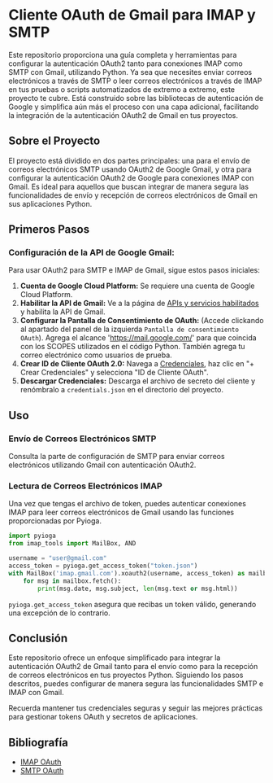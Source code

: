 # Cliente OAuth de Gmail para IMAP y SMTP

Este repositorio proporciona una guía completa y herramientas para configurar la autenticación OAuth2 tanto para conexiones IMAP como SMTP con Gmail, utilizando Python. Ya sea que necesites enviar correos electrónicos a través de SMTP o leer correos electrónicos a través de IMAP en tus pruebas o scripts automatizados de extremo a extremo, este proyecto te cubre. Está construido sobre las bibliotecas de autenticación de Google y simplifica aún más el proceso con una capa adicional, facilitando la integración de la autenticación OAuth2 de Gmail en tus proyectos.

## Sobre el Proyecto

El proyecto está dividido en dos partes principales: una para el envío de correos electrónicos SMTP usando OAuth2 de Google Gmail, y otra para configurar la autenticación OAuth2 de Google para conexiones IMAP con Gmail. Es ideal para aquellos que buscan integrar de manera segura las funcionalidades de envío y recepción de correos electrónicos de Gmail en sus aplicaciones Python.

## Primeros Pasos

### Configuración de la API de Google Gmail:

Para usar OAuth2 para SMTP e IMAP de Gmail, sigue estos pasos iniciales:

1. **Cuenta de Google Cloud Platform:** Se requiere una cuenta de Google Cloud Platform.
2. **Habilitar la API de Gmail:** Ve a la página de [APIs y servicios habilitados](https://console.cloud.google.com/apis/dashboard) y habilita la API de Gmail.
3. **Configurar la Pantalla de Consentimiento de OAuth:** (Accede clickando al apartado del panel de la izquierda `Pantalla de consentimiento OAuth`). Agrega el alcance 'https://mail.google.com/' para que coincida con los SCOPES utilizados en el código Python. También agrega tu correo electrónico como usuarios de prueba.
4. **Crear ID de Cliente OAuth 2.0:** Navega a [Credenciales](https://console.cloud.google.com/apis/credentials), haz clic en "+ Crear Credenciales" y selecciona "ID de Cliente OAuth".
5. **Descargar Credenciales:** Descarga el archivo de secreto del cliente y renómbralo a `credentials.json` en el directorio del proyecto.

## Uso

### Envío de Correos Electrónicos SMTP

Consulta la parte de configuración de SMTP para enviar correos electrónicos utilizando Gmail con autenticación OAuth2.

### Lectura de Correos Electrónicos IMAP

Una vez que tengas el archivo de token, puedes autenticar conexiones IMAP para leer correos electrónicos de Gmail usando las funciones proporcionadas por Pyioga.

```python
import pyioga
from imap_tools import MailBox, AND

username = "user@gmail.com"
access_token = pyioga.get_access_token("token.json")
with MailBox('imap.gmail.com').xoauth2(username, access_token) as mailbox:
    for msg in mailbox.fetch():
        print(msg.date, msg.subject, len(msg.text or msg.html))
```

`pyioga.get_access_token` asegura que recibas un token válido, generando una excepción de lo contrario.

## Conclusión

Este repositorio ofrece un enfoque simplificado para integrar la autenticación OAuth2 de Gmail tanto para el envío como para la recepción de correos electrónicos en tus proyectos Python. Siguiendo los pasos descritos, puedes configurar de manera segura las funcionalidades SMTP e IMAP con Gmail.

Recuerda mantener tus credenciales seguras y seguir las mejores prácticas para gestionar tokens OAuth y secretos de aplicaciones.

## Bibliografía
- [IMAP OAuth](https://github.com/mbroton/pyioga/blob/main/README.md)
- [SMTP OAuth](https://github.com/zamyen/smtp_oauth_python_gmail/blob/main/main.py)
